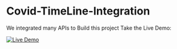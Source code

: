 # Covid-TimeLine-Integration
We integrated many APIs to Build this project 
Take the Live Demo:

[![Live Demo](https://www.google.com/url?sa=i&url=https%3A%2F%2Fwww.kindpng.com%2Ffree%2Fview-button-images%2F&psig=AOvVaw3FUDYuPej0YZcwvlgawryH&ust=1593196531711000&source=images&cd=vfe&ved=0CAIQjRxqFwoTCJje5-nNneoCFQAAAAAdAAAAABAI)](https://balaji-canada.github.io/)

